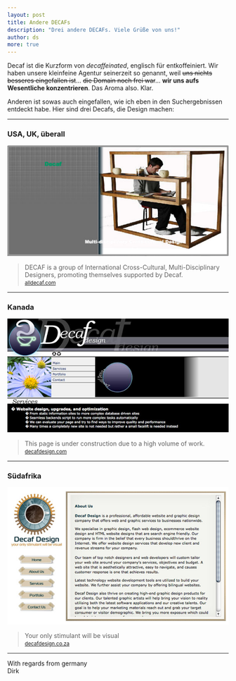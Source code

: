 ```yaml
---
layout: post
title: Andere DECAFs
description: "Drei andere DECAFs. Viele Grüße von uns!"
author: ds
more: true
---
```


Decaf ist die Kurzform von *decaffeinated*, englisch für entkoffeiniert. Wir haben unsere kleinfeine Agentur seinerzeit so genannt, weil <del>uns nichts besseres eingefallen ist</del>… <del>die Domain noch frei war</del>… __wir uns aufs Wesentliche konzentrieren__. Das Aroma also. Klar.

Anderen ist sowas auch eingefallen, wie ich eben in den Suchergebnissen entdeckt habe. Hier sind drei Decafs, die Design machen:

---

### USA, UK, überall

![Screenshot 1](/content/images/2015/02/decaf1.jpg)

> DECAF is a group of International Cross-Cultural, Multi-Disciplinary Designers, promoting themselves supported by Decaf.  
> <small>[alldecaf.com](http://www.alldecaf.com/)</small>

---

### Kanada

![Screenshot 3](/content/images/2015/02/decaf3.jpg)

> This page is under construction due to a high volume of work.  
> <small>[decafdesign.com](http://decafdesign.com)</small>

---

### Südafrika

![Screenshot 2](/content/images/2015/02/decaf2.jpg)

> Your only stimulant will be visual  
> <small>[decafdesign.co.za](http://www.decafdesign.co.za)</small>

---

With regards from germany  
 Dirk


